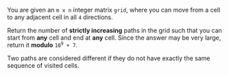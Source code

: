 You are given an `m x n` integer matrix `grid`, where you can move from a cell to any adjacent cell in all `4` directions.

Return the number of **strictly increasing** paths in the grid such that you can start from **any** cell and end at **any** cell. Since the answer may be very large, return it **modulo** <code>10<sup>9</sup> + 7</code>.

Two paths are considered different if they do not have exactly the same sequence of visited cells.